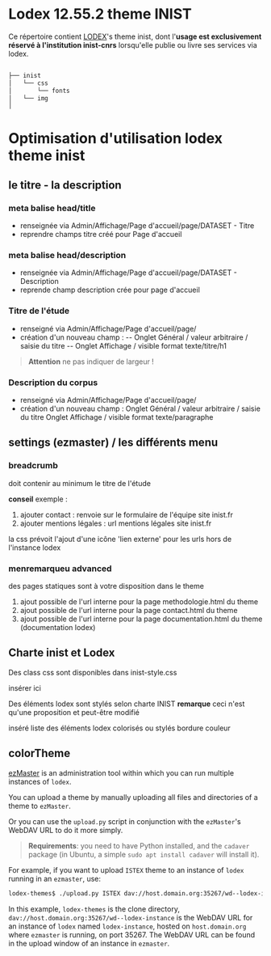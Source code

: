 # Lodex 12.55.2 theme INIST

Ce répertoire contient [LODEX](https://github.com/Inist-CNRS/lodex)'s theme inist,
dont l'**usage est exclusivement réservé à l'institution inist-cnrs** lorsqu'elle publie ou livre ses services via lodex.

```txt

├── inist
│   └── css
│       └── fonts
│   └── img
│  

```

# Optimisation d'utilisation lodex theme inist

## le titre - la description

### meta balise head/title

- renseignée via Admin/Affichage/Page d'accueil/page/DATASET - Titre
- reprendre champs titre créé pour Page d'accueil

### meta balise head/description

- renseignée via Admin/Affichage/Page d'accueil/page/DATASET - Description
- reprende champ description crée pour page d'accueil

### Titre de l'étude

- renseigné via Admin/Affichage/Page d'accueil/page/
- création d'un nouveau champ :
  -- Onglet Général / valeur arbitraire / saisie du titre
  -- Onglet Affichage / visible format texte/titre/h1

> **Attention** ne pas indiquer de largeur !

### Description du corpus

- renseigné via Admin/Affichage/Page d'accueil/page/
- création d'un nouveau champ :
  Onglet Général / valeur arbitraire / saisie du titre
  Onglet Affichage / visible format texte/paragraphe

## settings (ezmaster) / les différents menu

### breadcrumb

doit contenir au minimum le titre de l'étude

**conseil**
exemple :

1. ajouter contact : renvoie sur le formulaire de l'équipe site inist.fr
2. ajouter mentions légales : url mentions légales site inist.fr

la css prévoit l'ajout d'une icône 'lien externe' pour les urls hors de l'instance lodex

### men**remarque**u advanced

des pages statiques sont à votre disposition dans le theme

1. ajout possible de l'url interne pour la page methodologie.html du theme
2. ajout possible de l'url interne pour la page contact.html du theme
3. ajout possible de l'url interne pour la page documentation.html du theme (documentation lodex)

## Charte inist et Lodex

Des class css sont disponibles dans inist-style.css

insérer ici

Des éléments lodex sont stylés selon charte INIST
**remarque** ceci n'est qu'une proposition et peut-être modifié

inséré liste des éléments lodex colorisés ou stylés bordure couleur

## colorTheme

[ezMaster](https://github.com/Inist-CNRS/ezmaster) is an administration tool
within which you can run multiple instances of `lodex`.

You can upload a theme by manually uploading all files and directories of a
theme to `ezMaster`.

Or you can use the `upload.py` script in conjunction with the `ezMaster`'s WebDAV
URL to do it more simply.

> **Requirements**: you need to have Python installed, and the `cadaver` package
> (in Ubuntu, a simple `sudo apt install cadaver` will install it).

For example, if you want to upload `ISTEX` theme to an instance of `lodex`
running in an `ezmaster`, use:

```bash
lodex-themes$ ./upload.py ISTEX dav://host.domain.org:35267/wd--lodex-instance
```

In this example, `lodex-themes` is the clone directory,
`dav://host.domain.org:35267/wd--lodex-instance` is the WebDAV URL for an
instance of `lodex` named `lodex-instance`, hosted on `host.domain.org` where
`ezmaster` is running, on port 35267. The WebDAV URL can be found in the upload window of an instance in `ezmaster`.
